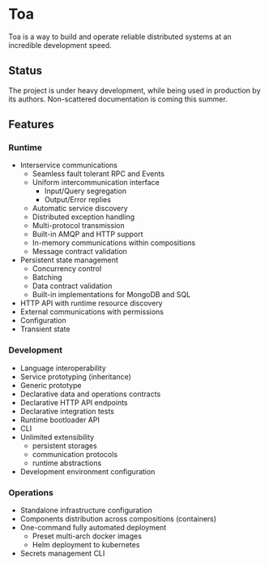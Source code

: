 # Toa

Toa is a way to build and operate reliable distributed systems at an incredible development speed.

## Status

The project is under heavy development, while being used in production by its authors.
Non-scattered documentation is coming this summer.

## Features

### Runtime

- Interservice communications
    - Seamless fault tolerant RPC and Events
    - Uniform intercommunication interface
        - Input/Query segregation
        - Output/Error replies
    - Automatic service discovery
    - Distributed exception handling
    - Multi-protocol transmission
    - Built-in AMQP and HTTP support
    - In-memory communications within compositions
    - Message contract validation
- Persistent state management
    - Concurrency control
    - Batching
    - Data contract validation
    - Built-in implementations for MongoDB and SQL
- HTTP API with runtime resource discovery
- External communications with permissions
- Configuration
- Transient state

### Development

- Language interoperability
- Service prototyping (inheritance)
- Generic prototype
- Declarative data and operations contracts
- Declarative HTTP API endpoints
- Declarative integration tests
- Runtime bootloader API
- CLI
- Unlimited extensibility
    - persistent storages
    - communication protocols
    - runtime abstractions
- Development environment configuration

### Operations

- Standalone infrastructure configuration
- Components distribution across compositions (containers)
- One-command fully automated deployment
    - Preset multi-arch docker images
    - Helm deployment to kubernetes
- Secrets management CLI
